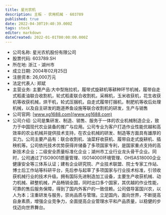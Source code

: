 ```yaml
---
title: 星光农机
description: 主板 - 农用机械 - 603789
published: true
date: 2022-04-30T19:40:39.000Z
tags: stock
editor: markdown
dateCreated: 2022-01-01T00:00:00.000Z
---
```


- 公司名称: 星光农机股份有限公司
- 股票代码: 603789.SH
- 所在地: 浙江 - 湖州市
- 成立日期: 2004年02月25日
- 注册资本: 26,000万元
- 法定代表人: 郑斌
- 主营业务: 主要产品:大中型拖拉机，履带式旋耕机等耕种环节机械，履带自走式稻麦油联合收割机，轮式稻麦联合收割机，采棉机，玉米收获机，花生收获机等收获机械，烘干机，轮式压捆机，自走式履带打捆机，制肥机等收后处理机械，以及自主研发的跑道养鱼设施等联合收割机的研发，生产与销售
- 公司官网: [www.xg1688.com](www.xg1688.com)
- 公司介绍: 公司是集研发、制造、销售、服务于一体的农业机械制造企业，致力于中国现代农业装备的推广与应用。公司专业为客户打造作业性能优越和高效率的农业机械并提供技术支持，在农业机械的研发、制造等方面具有雄厚的实力。公司主要产品有：联合收割机、油菜籽收获机、履带自走式旋耕机、插秧机等。公司依托技术优势获得并储备了多项国家专利，是国家重点支持的高新技术企业；二级安全质量标准化企业；湖州市工业行业龙头骨干企业。同时，公司通过了ISO9001质量管理、ISO14000环境管理、OHSAS18000企业健康安全等三体系认证；建有企业研究院、产业技术联盟、院士专家工作站、博士后工作站等科研平台，先后参与起草了多项国家与行业技术标准，引领收获机械行业的技术升级。拥有国际先进制造加工设备，主要生产收获机械、动力机械、耕整机械，产品畅销全国，同时出口多个国家，其优越的作业性能，可靠的售后服务保障，得到了国内外客户的一致信赖。公司倡导富国兴农，以人为本；注重研发与服务，崇尚品质与管理。立足国内，面向世界，不断提高自身素质，增强企业竞争力，全面提高企业管理水平和产品质量，以稳健的步伐迈向世界舞台。


